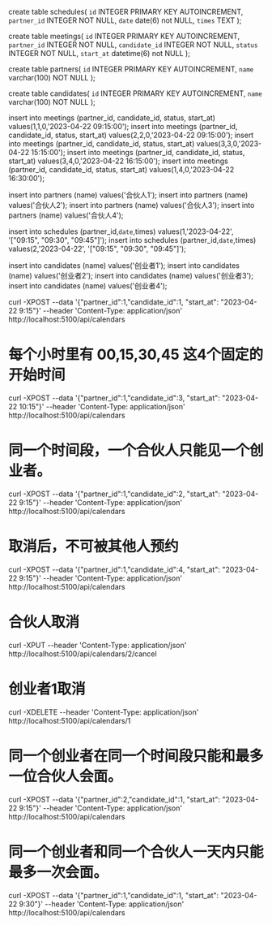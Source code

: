 create table schedules(
    `id` INTEGER PRIMARY KEY   AUTOINCREMENT,
    `partner_id` INTEGER NOT NULL,
    `date` date(6) not NULL,
    `times` TEXT
);

create table meetings(
    `id` INTEGER PRIMARY KEY   AUTOINCREMENT,
    `partner_id` INTEGER NOT NULL,
    `candidate_id` INTEGER NOT NULL,
    `status` INTEGER NOT NULL,
    `start_at` datetime(6) not NULL
);

create table partners(
    `id` INTEGER PRIMARY KEY   AUTOINCREMENT,
    `name` varchar(100) NOT NULL
);

create table candidates(
    `id` INTEGER PRIMARY KEY   AUTOINCREMENT,
    `name` varchar(100) NOT NULL
);

insert into meetings (partner_id, candidate_id, status, start_at) values(1,1,0,'2023-04-22 09:15:00');
insert into meetings (partner_id, candidate_id, status, start_at) values(2,2,0,'2023-04-22 09:15:00');
insert into meetings (partner_id, candidate_id, status, start_at) values(3,3,0,'2023-04-22 15:15:00');
insert into meetings (partner_id, candidate_id, status, start_at) values(3,4,0,'2023-04-22 16:15:00');
insert into meetings (partner_id, candidate_id, status, start_at) values(1,4,0,'2023-04-22 16:30:00');

insert into partners (name) values('合伙人1');
insert into partners (name) values('合伙人2');
insert into partners (name) values('合伙人3');
insert into partners (name) values('合伙人4');


insert into schedules (partner_id,`date`,times) values(1,'2023-04-22', '["09:15", "09:30", "09:45"]');
insert into schedules (partner_id,`date`,times) values(2,'2023-04-22', '["09:15", "09:30", "09:45"]');


insert into candidates (name) values('创业者1');
insert into candidates (name) values('创业者2');
insert into candidates (name) values('创业者3');
insert into candidates (name) values('创业者4');

curl -XPOST --data '{"partner_id":1,"candidate_id":1, "start_at": "2023-04-22 9:15"}' --header 'Content-Type: application/json' http://localhost:5100/api/calendars
# 每个⼩时⾥有 00,15,30,45 这4个固定的开始时间
curl -XPOST --data '{"partner_id":1,"candidate_id":3, "start_at": "2023-04-22 10:15"}' --header 'Content-Type: application/json' http://localhost:5100/api/calendars
# 同⼀个时间段，⼀个合伙⼈只能⻅⼀个创业者。
curl -XPOST --data '{"partner_id":1,"candidate_id":2, "start_at": "2023-04-22 9:15"}' --header 'Content-Type: application/json' http://localhost:5100/api/calendars

# 取消后，不可被其他⼈预约
curl -XPOST --data '{"partner_id":1,"candidate_id":4, "start_at": "2023-04-22 9:15"}' --header 'Content-Type: application/json' http://localhost:5100/api/calendars

# 合伙人取消
curl -XPUT --header 'Content-Type: application/json' http://localhost:5100/api/calendars/2/cancel

# 创业者1取消
curl -XDELETE --header 'Content-Type: application/json' http://localhost:5100/api/calendars/1

# 同⼀个创业者在同⼀个时间段只能和最多⼀位合伙⼈会⾯。
curl -XPOST --data '{"partner_id":2,"candidate_id":1, "start_at": "2023-04-22 9:15"}' --header 'Content-Type: application/json' http://localhost:5100/api/calendars

# 同⼀个创业者和同⼀个合伙⼈⼀天内只能最多⼀次会⾯。
curl -XPOST --data '{"partner_id":1,"candidate_id":1, "start_at": "2023-04-22 9:30"}' --header 'Content-Type: application/json' http://localhost:5100/api/calendars
